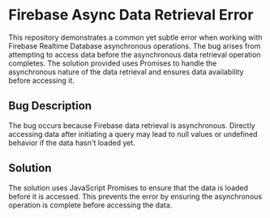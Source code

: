# Firebase Async Data Retrieval Error
This repository demonstrates a common yet subtle error when working with Firebase Realtime Database asynchronous operations. The bug arises from attempting to access data before the asynchronous data retrieval operation completes.  The solution provided uses Promises to handle the asynchronous nature of the data retrieval and ensures data availability before accessing it.

## Bug Description
The bug occurs because Firebase data retrieval is asynchronous.  Directly accessing data after initiating a query may lead to null values or undefined behavior if the data hasn't loaded yet.

## Solution
The solution uses JavaScript Promises to ensure that the data is loaded before it is accessed. This prevents the error by ensuring the asynchronous operation is complete before accessing the data.